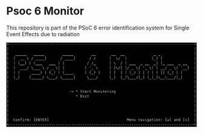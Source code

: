 # Psoc 6 Monitor

This repository is part of the PSoC 6 error identification system for Single Event Effects due to radiation

![Initial Menu](doc/imgs/initial_menu.png)
